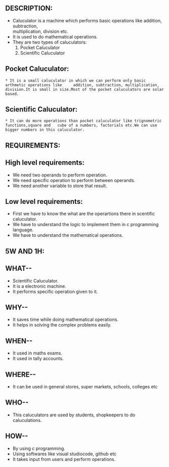 ## DESCRIPTION:
 * Caluculator is a machine which performs basic operations like addition, subtraction,           
   multiplication, division etc.
 * It is used to do mathematical operations.
 * They are two types of caluculators:
     1. Pocket Caluculator
     2. Scientific Caluculator
  ## Pocket Caluculator: 
    * It is a small caluculator in which we can perform only basic arthmetic operations like     addition, subtraction, multiplication, division.It is small in size.Most of the pocket caluculators are solar based.
  ## Scientific Caluculator:
    * It can do more operations than pocket caluculator like trignometric functions,square and   cube of a numbers, factorials etc.We can use bigger numbers in this caluculator.

## REQUIREMENTS:
  
  ## High level requirements:

  * We need two operands to perform operation.
  * We need specific operation to perform between operands.
  * We need another  variable to store that result.
 
  ## Low level requirements:
   
  * First we have to know the what are the operartions there in scentific caluculator.
  * We have to understand the logic to implement them in c programming language.
  * We have to understand the mathematical operations.

## 5W AND 1H:

 ## WHAT--
  * Scientific Caluculator.
  * It is a electronic machine.
  * It performs specific operation given to it.

 ## WHY--
  * It saves time while doing mathematical operations.
  * It helps in solving the complex problems easily.

 ## WHEN--
  * It used in maths exams.
  * It used in tally accounts.

## WHERE--
  * It can be used in general stores, super markets, schools, colleges etc

## WHO--
  * This caluculators are used by students, shopkeepers to do caluculations.

## HOW--
  * By using c programming.
  * Using softwares like visual studiocode, github etc
  * It takes input from users and perform operations.
                       